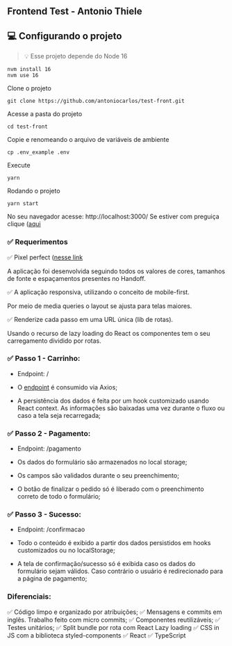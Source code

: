 ## Frontend Test - Antonio Thiele

## 💻 Configurando o projeto

> 💡 Esse projeto depende do Node 16
``` 
nvm install 16
nvm use 16
```

Clone o projeto
```
git clone https://github.com/antoniocarlos/test-front.git

```
Acesse a pasta do projeto
``` 
cd test-front
```

Copie e renomeando o arquivo de variáveis de ambiente
```
cp .env_example .env
```

Execute
```
yarn
```

Rodando o projeto
```
yarn start
```

No seu navegador acesse: http://localhost:3000/
Se estiver com preguiça clique ([aqui](http://localhost:3000/) 

### ✅ Requerimentos

✅ Pixel perfect ([nesse link](https://projects.invisionapp.com/prototype/font-test-cji0j0khf005c1t0132358e8k) 

A aplicação foi desenvolvida seguindo todos os valores de cores, tamanhos de fonte e espaçamentos presentes no Handoff.

✅ A aplicação responsiva, utilizando o conceito de mobile-first. 

Por meio de media queries o layout se ajusta para telas maiores.

✅ Renderize cada passo em uma URL única (lib de rotas).

Usando o recurso de lazy loading do React os componentes tem o seu carregamento dividido por rotas.

### ✅ Passo 1 - Carrinho:

  - Endpoint: /

  - O [endpoint](http://www.mocky.io/v2/5b15c4923100004a006f3c07) é consumido via Axios;

  - A persistência dos dados é feita por um hook customizado usando React context. As informações são baixadas uma vez durante o fluxo ou caso a tela seja recarregada;

### ✅ Passo 2 - Pagamento: 

  - Endpoint: /pagamento

  - Os dados do formulário são armazenados no local storage;

  - Os campos são validados durante o seu preenchimento;

  - O botão de finalizar o pedido só é liberado com o preenchimento correto de todo o formulário;

### ✅ Passo 3 - Sucesso: 

  - Endpoint: /confirmacao

  - Todo o conteúdo é exibido a partir dos dados persistidos em hooks customizados ou no localStorage;

  - A tela de confirmação/sucesso só é exibida caso os dados do formulário sejam válidos. Caso contrário o usuário é redirecionado para a página de pagamento;
  
### Diferenciais:
  ✅ Código limpo e organizado por atribuições;
  ✅ Mensagens e commits em inglês. Trabalho feito com micro commits;
  ✅ Componentes reutilizáveis;
  ✅ Testes unitários;
  ✅ Split bundle por rota com React Lazy loading
  ✅ CSS in JS com a biblioteca styled-components
  ✅ React
  ✅ TypeScript
